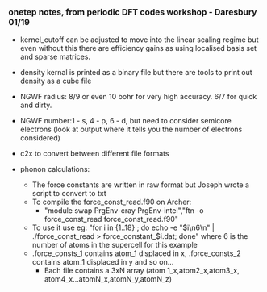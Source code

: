 
### onetep notes, from periodic DFT codes workshop - Daresbury 01/19

- kernel_cutoff can be adjusted to move into the linear scaling regime but even without this there are efficiency gains as using localised basis set and sparse matrices.

- density kernal is printed as a binary file but there are tools to print out density as a cube file

- NGWF radius: 8/9 or even 10 bohr for very high accuracy. 6/7 for quick and dirty. 

- NGWF number:1 - s, 4 - p, 6 - d, but need to consider semicore electrons (look at output where it tells you the number of electrons considered)

- c2x to convert between different file formats

- phonon calculations:
    - The force constants are written in raw format but Joseph wrote a script to convert to txt
	- To compile the force_const_read.f90 on Archer:
		- "module swap PrgEnv-cray PrgEnv-intel","ftn -o force_const_read force_const_read.f90"
	- To use it use eg: "for i in {1..18} ; do echo -e "$i\n6\n" | ./force_const_read > force_constant_$i.dat; done" where 6 is the number of atoms in the supercell for this example
    - .force_consts_1 contains atom_1 displaced in x, .force_consts_2 contains atom_1 displaced in y and so on...
	    - Each file contains a 3xN array (atom 1_x,atom2_x,atom3_x, atom4_x...atomN_x,atomN_y,atomN_z)












